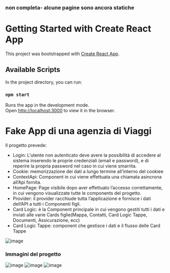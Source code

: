 ### non completa- alcune pagine sono ancora statiche

# Getting Started with Create React App

This project was bootstrapped with [Create React App](https://github.com/facebook/create-react-app).

## Available Scripts

In the project directory, you can run:

### `npm start`

Runs the app in the development mode.\
Open [http://localhost:3000](http://localhost:3000) to view it in the browser.

# Fake App di una agenzia di Viaggi
Il progetto prevede:
* Login: L'utente non autenticato deve avere la possibilità di accedere al sistema inserendo le proprie credenziali (email e password), e di reperire la propria password nel caso in cui viene smarrita.
* Cookie: memorizzazione dei dati a lungo termine all’interno del cookiee
* ContextApi: Component in cui viene effettuata una chiamata asincrona all’Api fornita.
* HomePage: Page visibile dopo aver effettuato l’accesso correttamente, in cui vengono visualizzate tutte le components del progetto.
* Provider: il provider racchiude tutta l’applicazione e fornisce i dati dell’API a tutti i Componenti figli.
* Card Logic: è la Component principale in cui vengono gestiti tutti i dati e inviati alle varie Cards figlie(Mappa, Contatti, Card Logic Tappe, Documenti, Assicurazione, ecc) 
* Card Logic Tappe: component che gestisce i dati e il flusso delle Card Tappe

![image](https://user-images.githubusercontent.com/48923975/114031666-e082cd00-987b-11eb-8b6d-f0df7907c34b.png)

### Immagini del progetto

![image](https://user-images.githubusercontent.com/48923975/114032042-3bb4bf80-987c-11eb-94bc-ea816367937d.png)
![image](https://user-images.githubusercontent.com/48923975/114032368-89312c80-987c-11eb-8ca2-4bf905afefcc.png)
![image](https://user-images.githubusercontent.com/48923975/114032602-c1386f80-987c-11eb-870f-263a6cc1f959.png)
